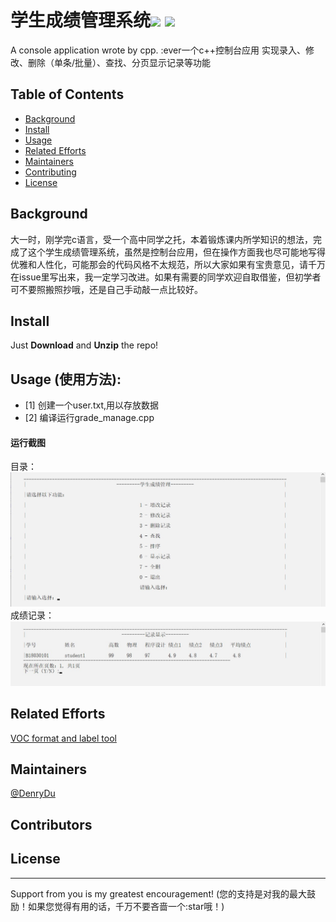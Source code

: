 # 学生成绩管理系统![](https://img.shields.io/badge/language-python-green.svg)  ![](https://img.shields.io/badge/language-cpp-green.svg)
A console application wrote by cpp.
:ever一个c++控制台应用
实现录入、修改、删除（单条/批量）、查找、分页显示记录等功能


## Table of Contents
- [Background](#background)
- [Install](#install)
- [Usage](#usage)
- [Related Efforts](#related-efforts)
- [Maintainers](#maintainers)
- [Contributing](#contributing)
- [License](#license)


## Background
大一时，刚学完c语言，受一个高中同学之托，本着锻炼课内所学知识的想法，完成了这个学生成绩管理系统，虽然是控制台应用，但在操作方面我也尽可能地写得优雅和人性化，可能那会的代码风格不太规范，所以大家如果有宝贵意见，请千万在issue里写出来，我一定学习改进。如果有需要的同学欢迎自取借鉴，但初学者可不要照搬照抄哦，还是自己手动敲一点比较好。

## Install
Just **Download** and **Unzip** the repo!

## Usage (使用方法):
* [1] 创建一个user.txt,用以存放数据
* [2] 编译运行grade_manage.cpp
#### 运行截图
目录：
![目录](https://github.com/DenryDu/DenryDu.github.io/blob/master/image_upload/sams_menu.jpg)
成绩记录：
![记录](https://github.com/DenryDu/DenryDu.github.io/blob/master/image_upload/sams_record.jpg)
## Related Efforts
[VOC format and label tool](https://github.com/DenryDu/VOC-format-label)
## Maintainers
[@DenryDu](https://github.com/DenryDu)
## Contributors
## License
***
Support from you is my greatest encouragement! (您的支持是对我的最大鼓励！如果您觉得有用的话，千万不要吝啬一个:star哦！)       


